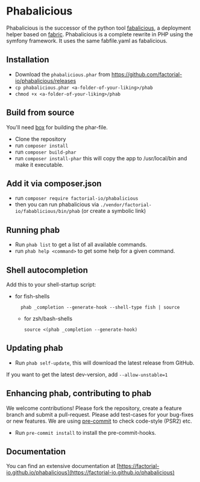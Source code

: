 # Phabalicious

Phabalicious is the successor of the python tool [fabalicious](https://github.com/factorial-io/fabalicious), a deployment helper based on [fabric](http:fabfile.org). Phabalicious is a complete rewrite in PHP using the symfony framework. It uses the same fabfile.yaml as fabalicious.

## Installation

* Download the `phabalicious.phar` from https://github.com/factorial-io/phabalicious/releases
* `cp phabalicious.phar <a-folder-of-your-liking>/phab`
* `chmod +x <a-folder-of-your-liking>/phab`

## Build from source

You'll need [box](https://github.com/humbug/box) for building the phar-file.

* Clone the repository
* run `composer install`
* run `composer build-phar`
* run `composer install-phar` this will copy the app to /usr/local/bin and make it executable.

## Add it via composer.json

* run `composer require factorial-io/phabalicious`
* then you can run phabalicious via `./vendor/factorial-io/fabablicious/bin/phab` (or create a symbolic link)

## Running phab

* Run `phab list` to get a list of all available commands.
* run `phab help <command>` to get some help for a given command.

## Shell autocompletion

Add this to your shell-startup script:

* for fish-shells

        phab _completion --generate-hook --shell-type fish | source

  * for zsh/bash-shells

        source <(phab _completion --generate-hook)

## Updating phab

* Run `phab self-update`, this will download the latest release from GitHub.

If you want to get the latest dev-version, add `--allow-unstable=1`

## Enhancing phab, contributing to phab

We welcome contributions! Please fork the repository, create a feature branch and submit a pull-request.
Please add test-cases for your bug-fixes or new features. We are using [pre-commit](https://pre-commit.com/) to check code-style (PSR2) etc.

* Run `pre-commit install` to install the pre-commit-hooks.

## Documentation

You can find an extensive documentation at [https://factorial-io.github.io/phabalicious](https://factorial-io.github.io/phabalicious)
